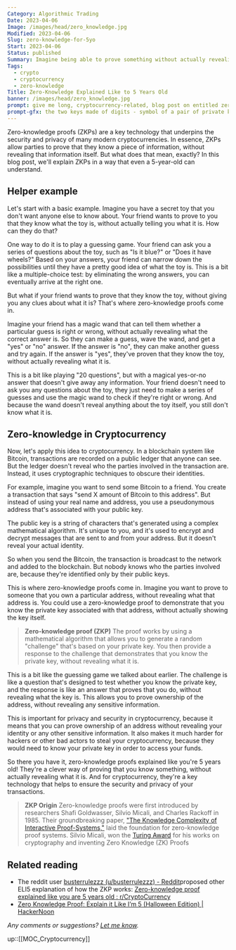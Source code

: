 ```yaml
---
Category: Algorithmic Trading
Date: 2023-04-06
Image: /images/head/zero_knowledge.jpg
Modified: 2023-04-06
Slug: zero-knowledge-for-5yo
Start: 2023-04-06
Status: published
Summary: Imagine being able to prove something without actually revealing it. That is the power of zero-knowledge proofs, the technology that keeps your crypto safe.
Tags:
  - crypto
  - cryptocurrency
  - zero-knowledge
Title: Zero-Knowledge Explained Like to 5 Years Old
banner: /images/head/zero_knowledge.jpg
prompt: give me long, cryptocurrency-related, blog post on entitled zero-knowledge explained like to 5yo.
prompt-gfx: the two keys made of digits - symbol of a pair of private keys, keys are background of the connected blocks that symbolise blockchain digital art.
---
```


Zero-knowledge proofs (ZKPs) are a key technology that underpins the security and privacy of many modern cryptocurrencies. In essence, ZKPs allow parties to prove that they know a piece of information, without revealing that information itself. But what does that mean, exactly? In this blog post, we'll explain ZKPs in a way that even a 5-year-old can understand.

## Helper example

Let's start with a basic example. Imagine you have a secret toy that you don't want anyone else to know about. Your friend wants to prove to you that they know what the toy is, without actually telling you what it is. How can they do that?

One way to do it is to play a guessing game. Your friend can ask you a series of questions about the toy, such as "Is it blue?" or "Does it have wheels?" Based on your answers, your friend can narrow down the possibilities until they have a pretty good idea of what the toy is. This is a bit like a multiple-choice test: by eliminating the wrong answers, you can eventually arrive at the right one.

But what if your friend wants to prove that they know the toy, without giving you any clues about what it is? That's where zero-knowledge proofs come in.

Imagine your friend has a magic wand that can tell them whether a particular guess is right or wrong, without actually revealing what the correct answer is. So they can make a guess, wave the wand, and get a "yes" or "no" answer. If the answer is "no", they can make another guess and try again. If the answer is "yes", they've proven that they know the toy, without actually revealing what it is.

This is a bit like playing "20 questions", but with a magical yes-or-no answer that doesn't give away any information. Your friend doesn't need to ask you any questions about the toy, they just need to make a series of guesses and use the magic wand to check if they're right or wrong. And because the wand doesn't reveal anything about the toy itself, you still don't know what it is.

## Zero-knowledge in Cryptocurrency

Now, let's apply this idea to cryptocurrency. In a blockchain system like Bitcoin, transactions are recorded on a public ledger that anyone can see. But the ledger doesn't reveal who the parties involved in the transaction are. Instead, it uses cryptographic techniques to obscure their identities.

For example, imagine you want to send some Bitcoin to a friend. You create a transaction that says "send X amount of Bitcoin to this address". But instead of using your real name and address, you use a pseudonymous address that's associated with your public key.

The public key is a string of characters that's generated using a complex mathematical algorithm. It's unique to you, and it's used to encrypt and decrypt messages that are sent to and from your address. But it doesn't reveal your actual identity.

So when you send the Bitcoin, the transaction is broadcast to the network and added to the blockchain. But nobody knows who the parties involved are, because they're identified only by their public keys.

This is where zero-knowledge proofs come in. Imagine you want to prove to someone that you own a particular address, without revealing what that address is. You could use a zero-knowledge proof to demonstrate that you know the private key associated with that address, without actually showing the key itself.

> **Zero-knowledge proof (ZKP)**
> The proof works by using a mathematical algorithm that allows you to generate a random "challenge" that's based on your private key. You then provide a response to the challenge that demonstrates that you know the private key, without revealing what it is.

This is a bit like the guessing game we talked about earlier. The challenge is like a question that's designed to test whether you know the private key, and the response is like an answer that proves that you do, without revealing what the key is. This allows you to prove ownership of the address, without revealing any sensitive information.

This is important for privacy and security in cryptocurrency, because it means that you can prove ownership of an address without revealing your identity or any other sensitive information. It also makes it much harder for hackers or other bad actors to steal your cryptocurrency, because they would need to know your private key in order to access your funds.

So there you have it, zero-knowledge proofs explained like you're 5 years old! They're a clever way of proving that you know something, without actually revealing what it is. And for cryptocurrency, they're a key technology that helps to ensure the security and privacy of your transactions.

> **ZKP Origin**
> Zero-knowledge proofs were first introduced by researchers Shafi Goldwasser, Silvio Micali, and Charles Rackoff in 1985. Their groundbreaking paper, ["The Knowledge Complexity of Interactive Proof-Systems,"](https://dl.acm.org/doi/10.1145/22145.22178) laid the foundation for zero-knowledge proof systems.
> Silvio Micali, won the [Turing Award](https://amturing.acm.org/award_winners/micali_9954407.cfm) for his works on cryptography and inventing Zero Knowledge (ZK) Proofs

## Related reading

- The reddit user [busterrulezzz (u/busterrulezzz) - Reddit](https://www.reddit.com/user/busterrulezzz/)proposed other ELI5 explanation of how the ZKP works: [Zero-knowledge proof explained like you are 5 years old : r/CryptoCurrency](https://www.reddit.com/r/CryptoCurrency/comments/rwpfkx/zeroknowledge_proof_explained_like_you_are_5/)
- [Zero Knowledge Proof: Explain it Like I’m 5 (Halloween Edition) | HackerNoon](https://hackernoon.com/eli5-zero-knowledge-proof-78a276db9eff)

*Any comments or suggestions? [Let me know](mailto:ksafjan@gmail.com?subject=Blog+post).*

up::[[MOC_Cryptocurrency]]
